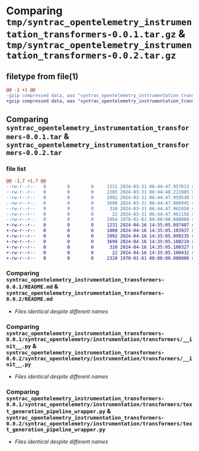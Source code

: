 # Comparing `tmp/syntrac_opentelemetry_instrumentation_transformers-0.0.1.tar.gz` & `tmp/syntrac_opentelemetry_instrumentation_transformers-0.0.2.tar.gz`

## filetype from file(1)

```diff
@@ -1 +1 @@
-gzip compressed data, was "syntrac_opentelemetry_instrumentation_transformers-0.0.1.tar", max compression
+gzip compressed data, was "syntrac_opentelemetry_instrumentation_transformers-0.0.2.tar", max compression
```

## Comparing `syntrac_opentelemetry_instrumentation_transformers-0.0.1.tar` & `syntrac_opentelemetry_instrumentation_transformers-0.0.2.tar`

### file list

```diff
@@ -1,7 +1,7 @@
--rw-r--r--   0        0        0     1231 2024-03-31 06:44:47.957613 syntrac_opentelemetry_instrumentation_transformers-0.0.1/README.md
--rw-r--r--   0        0        0     2285 2024-03-31 06:44:48.211985 syntrac_opentelemetry_instrumentation_transformers-0.0.1/pyproject.toml
--rw-r--r--   0        0        0     2092 2024-03-31 06:44:47.959530 syntrac_opentelemetry_instrumentation_transformers-0.0.1/syntrac_opentelemetry/instrumentation/transformers/__init__.py
--rw-r--r--   0        0        0     3698 2024-03-31 06:44:47.960945 syntrac_opentelemetry_instrumentation_transformers-0.0.1/syntrac_opentelemetry/instrumentation/transformers/text_generation_pipeline_wrapper.py
--rw-r--r--   0        0        0      310 2024-03-31 06:44:47.961050 syntrac_opentelemetry_instrumentation_transformers-0.0.1/syntrac_opentelemetry/instrumentation/transformers/utils.py
--rw-r--r--   0        0        0       22 2024-03-31 06:44:47.961156 syntrac_opentelemetry_instrumentation_transformers-0.0.1/syntrac_opentelemetry/instrumentation/transformers/version.py
--rw-r--r--   0        0        0     2954 1970-01-01 00:00:00.000000 syntrac_opentelemetry_instrumentation_transformers-0.0.1/PKG-INFO
+-rw-r--r--   0        0        0     1231 2024-04-16 14:35:05.097407 syntrac_opentelemetry_instrumentation_transformers-0.0.2/README.md
+-rw-r--r--   0        0        0     1008 2024-04-16 14:35:05.103937 syntrac_opentelemetry_instrumentation_transformers-0.0.2/pyproject.toml
+-rw-r--r--   0        0        0     2092 2024-04-16 14:35:05.099235 syntrac_opentelemetry_instrumentation_transformers-0.0.2/syntrac_opentelemetry/instrumentation/transformers/__init__.py
+-rw-r--r--   0        0        0     3698 2024-04-16 14:35:05.100219 syntrac_opentelemetry_instrumentation_transformers-0.0.2/syntrac_opentelemetry/instrumentation/transformers/text_generation_pipeline_wrapper.py
+-rw-r--r--   0        0        0      310 2024-04-16 14:35:05.100327 syntrac_opentelemetry_instrumentation_transformers-0.0.2/syntrac_opentelemetry/instrumentation/transformers/utils.py
+-rw-r--r--   0        0        0       22 2024-04-16 14:35:05.100432 syntrac_opentelemetry_instrumentation_transformers-0.0.2/syntrac_opentelemetry/instrumentation/transformers/version.py
+-rw-r--r--   0        0        0     2320 1970-01-01 00:00:00.000000 syntrac_opentelemetry_instrumentation_transformers-0.0.2/PKG-INFO
```

### Comparing `syntrac_opentelemetry_instrumentation_transformers-0.0.1/README.md` & `syntrac_opentelemetry_instrumentation_transformers-0.0.2/README.md`

 * *Files identical despite different names*

### Comparing `syntrac_opentelemetry_instrumentation_transformers-0.0.1/syntrac_opentelemetry/instrumentation/transformers/__init__.py` & `syntrac_opentelemetry_instrumentation_transformers-0.0.2/syntrac_opentelemetry/instrumentation/transformers/__init__.py`

 * *Files identical despite different names*

### Comparing `syntrac_opentelemetry_instrumentation_transformers-0.0.1/syntrac_opentelemetry/instrumentation/transformers/text_generation_pipeline_wrapper.py` & `syntrac_opentelemetry_instrumentation_transformers-0.0.2/syntrac_opentelemetry/instrumentation/transformers/text_generation_pipeline_wrapper.py`

 * *Files identical despite different names*

